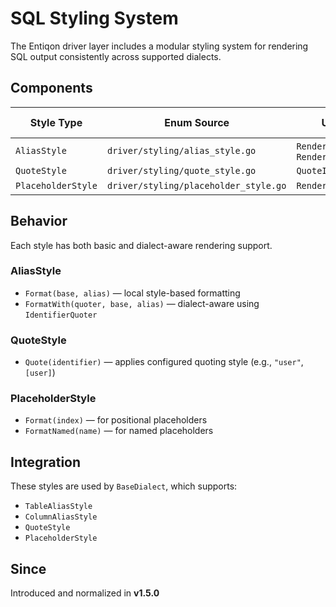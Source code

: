 # SQL Styling System

The Entiqon driver layer includes a modular styling system for rendering SQL output consistently across supported dialects.

## Components

| Style Type         | Enum Source                          | Used In                      | Example Output        |
|--------------------|--------------------------------------|-------------------------------|------------------------|
| `AliasStyle`       | `driver/styling/alias_style.go`      | `RenderTable`, `RenderColumn`| `users AS u`           |
| `QuoteStyle`       | `driver/styling/quote_style.go`      | `QuoteIdentifier`            | `"users"`              |
| `PlaceholderStyle` | `driver/styling/placeholder_style.go`| `RenderPlaceholder`          | `$1`, `?`, `:id`       |

## Behavior

Each style has both basic and dialect-aware rendering support.

### AliasStyle

- `Format(base, alias)` — local style-based formatting
- `FormatWith(quoter, base, alias)` — dialect-aware using `IdentifierQuoter`

### QuoteStyle

- `Quote(identifier)` — applies configured quoting style (e.g., `"user"`, `[user]`)

### PlaceholderStyle

- `Format(index)` — for positional placeholders
- `FormatNamed(name)` — for named placeholders

## Integration

These styles are used by `BaseDialect`, which supports:

- `TableAliasStyle`
- `ColumnAliasStyle`
- `QuoteStyle`
- `PlaceholderStyle`

## Since

Introduced and normalized in **v1.5.0**
